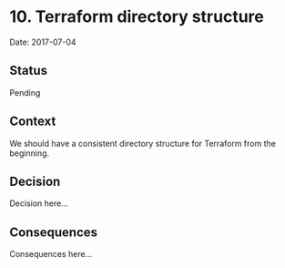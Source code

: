 # 10. Terraform directory structure

Date: 2017-07-04

## Status

Pending

## Context

We should have a consistent directory structure for Terraform from the beginning.

## Decision

Decision here...

## Consequences

Consequences here...
